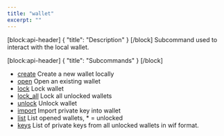 ```yaml
---
title: "wallet"
excerpt: ""
---
```

[block:api-header]
{
  "title": "Description"
}
[/block]
Subcommand used to interact with the local wallet.

[block:api-header]
{
  "title": "Subcommands"
}
[/block]
- [create](#cleos-create)  Create a new wallet locally
- [open](#open)  Open an existing wallet
- [lock](#lock)  Lock wallet
- [lock_all](#lock_all)  Lock all unlocked wallets
- [unlock](#unlock)  Unlock wallet
- [import](#import)   Import private key into wallet
- [list](#list)   List opened wallets, * = unlocked
- [keys](#keys)  List of private keys from all unlocked wallets in wif format.